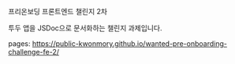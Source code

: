 프리온보딩 프론트엔드 챌린지 2차

투두 앱을 JSDoc으로 문서화하는 챌린지 과제입니다.

pages: https://public-kwonmory.github.io/wanted-pre-onboarding-challenge-fe-2/